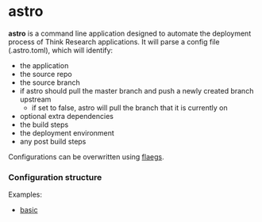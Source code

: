 # astro

**astro** is a command line application designed to automate the deployment process of Think Research applications. It will parse a config file (.astro.toml), which will identify:

  - the application
  - the source repo
  - the source branch
  - if astro should pull the master branch and push a newly created branch upstream
    - if set to false, astro will pull the branch that it is currently on
  - optional extra dependencies
  - the build steps
  - the deployment environment
  - any post build steps

Configurations can be overwritten using [flaegs](https://github.com/containous/flaeg).

### Configuration structure

Examples:
  - [basic](examples/basic_example.toml)
